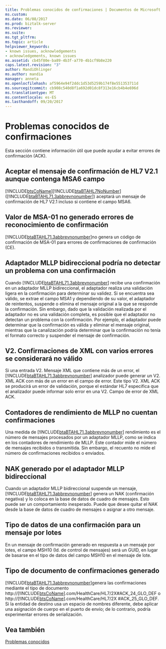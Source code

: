 ```yaml
---
title: Problemas conocidos de confirmaciones | Documentos de Microsoft
ms.custom: 
ms.date: 06/08/2017
ms.prod: biztalk-server
ms.reviewer: 
ms.suite: 
ms.tgt_pltfrm: 
ms.topic: article
helpviewer_keywords:
- known issues, acknowledgements
- acknowledgements, known issues
ms.assetid: cb45f80e-ba89-4b3f-a770-4b1cf9b8e220
caps.latest.revision: "3"
author: MandiOhlinger
ms.author: mandia
manager: anneta
ms.openlocfilehash: af5964e94f2ddc1d53d5259b174f8e551353711d
ms.sourcegitcommit: cb908c540d8f1a692d01dc8f313e16cb4b4e696d
ms.translationtype: MT
ms.contentlocale: es-ES
ms.lasthandoff: 09/20/2017
---
```

# <a name="acknowledgments-known-issues"></a>Problemas conocidos de confirmaciones
Esta sección contiene información útil que puede ayudar a evitar errores de confirmación (ACK).  
  
## <a name="hl7-v21-acknowledgment-message-accepted-even-if-it-contains-msa6-field"></a>Aceptar el mensaje de confirmación de HL7 V2.1 aunque contenga MSA6 campo  
 [!INCLUDE[btsCoName](../../includes/btsconame-md.md)][!INCLUDE[btaBTAHL7NoNumber](../../includes/btabtahl7nonumber-md.md)] ([!INCLUDE[btaBTAHL71.3abbrevnonumber](../../includes/btabtahl71-3abbrevnonumber-md.md)]) aceptará un mensaje de confirmación de HL7 V2.1 incluso si contiene el campo MSA6.  
  
## <a name="msa-01-value-not-generated-for-commit-acknowledgment-errors"></a>Valor de MSA-01 no generado errores de reconocimiento de confirmación  
 [!INCLUDE[btaBTAHL71.3abbrevnonumber](../../includes/btabtahl71-3abbrevnonumber-md.md)]no genera un código de confirmación de MSA-01 para errores de confirmaciones de confirmación (CE).  
  
## <a name="two-way-mllp-adapter-might-not-detect-a-problem-with-an-ack"></a>Adaptador MLLP bidireccional podría no detectar un problema con una confirmación  
 Cuando [!INCLUDE[btaBTAHL71.3abbrevnonumber](../../includes/btabtahl71-3abbrevnonumber-md.md)] recibe una confirmación en un adaptador MLLP bidireccional, el adaptador realiza una validación ligera en la confirmación para determinar su validez. Si se encuentra sea válido, se extrae el campo MSA1 y dependiendo de su valor, el adaptador de reintentos, suspende o elimina el mensaje original a la que se responde la confirmación. Sin embargo, dado que la validación realizada por el adaptador no es una validación completa, es posible que el adaptador no detectan un problema con la confirmación. Por ejemplo, el adaptador puede determinar que la confirmación es válida y eliminar el mensaje original, mientras que la canalización podría determinar que la confirmación no tenía el formato correcto y suspender el mensaje de confirmación.  
  
## <a name="v2xml-acks-with-multiple-errors-will-fail-validation"></a>V2. Confirmaciones de XML con varios errores se considerará no válido  
 Si una entrada V2. Mensaje XML que contiene más de un error, el [!INCLUDE[btaBTAHL71.3abbrevnonumber](../../includes/btabtahl71-3abbrevnonumber-md.md)] analizador puede generar un V2. XML ACK con más de un error en el campo de error. Este tipo V2. XML ACK se producirá un error de validación, porque el estándar HL7 especifica que el analizador puede informar solo error en una V2. Campo de error de XML ACK.  
  
## <a name="mllp-performance-counters-do-not-count-acks"></a>Contadores de rendimiento de MLLP no cuentan confirmaciones  
 Una medida de [!INCLUDE[btaBTAHL71.3abbrevnonumber](../../includes/btabtahl71-3abbrevnonumber-md.md)] rendimiento es el número de mensajes procesados por un adaptador MLLP, como se indica en los contadores de rendimiento de MLLP. Este contador mide el número de mensajes recibidos o transmitida. Sin embargo, el recuento no mide el número de confirmaciones recibidos o enviados.  
  
## <a name="nak-generated-by-two-way-mllp-adapter"></a>NAK generado por el adaptador MLLP bidireccional  
 Cuando un adaptador MLLP bidireccional suspende un mensaje, [!INCLUDE[btaBTAHL71.3abbrevnonumber](../../includes/btabtahl71-3abbrevnonumber-md.md)] genera un NAK (confirmación negativa) y lo coloca en la base de datos de cuadro de mensajes. Esto puede ser un comportamiento inesperado. Puede que desee quitar el NAK desde la base de datos de cuadro de mensajes o asignar a otro mensaje.  
  
## <a name="data-type-of-an-ack-to-a-batch-message"></a>Tipo de datos de una confirmación para un mensaje por lotes  
 En un mensaje de confirmación generado en respuesta a un mensaje por lotes, el campo MSH10 (Id. de control de mensajes) será un GUID, en lugar de basarse en el tipo de datos del campo MSH10 en el mensaje de lote.  
  
## <a name="generated-acknowledgments-doc-type"></a>Tipo de documento de confirmaciones generado  
 [!INCLUDE[btaBTAHL71.3abbrevnonumber](../../includes/btabtahl71-3abbrevnonumber-md.md)]genera las confirmaciones mediante el tipo de documento http://[!INCLUDE[btsCoName](../../includes/btsconame-md.md)].com/HealthCare/HL7/2X#ACK_24_GLO_DEF o http://[!INCLUDE[btsCoName](../../includes/btsconame-md.md)].com/HealthCare/HL7/2X #ACK_25_GLO_DEF. Si la entidad de destino usa un espacio de nombres diferente, debe aplicar una asignación de cuerpo en el puerto de envío; de lo contrario, podría experimentar errores de serialización.  
  
## <a name="see-also"></a>Vea también  
 [Problemas conocidos](../../adapters-and-accelerators/accelerator-hl7/known-issues1.md)